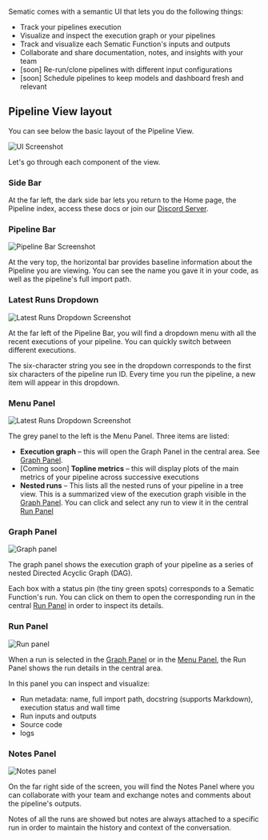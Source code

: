 Sematic comes with a semantic UI that lets you do the following things:

* Track your pipelines execution
* Visualize and inspect the execution graph or your pipelines
* Track and visualize each Sematic Function's inputs and outputs
* Collaborate and share documentation, notes, and insights with your team
* [soon] Re-run/clone pipelines with different input configurations
* [soon] Schedule pipelines to keep models and dashboard fresh and relevant

## Pipeline View layout

You can see below the basic layout of the Pipeline View.

![UI Screenshot](images/Screenshot_README_1.png)

Let's go through each component of the view.

### Side Bar

At the far left, the dark side bar lets you return to the Home page, the
Pipeline index, access these docs or join our [Discord
Server](https://discord.gg/4KZJ6kYVax).

### Pipeline Bar

![Pipeline Bar Screenshot](images/PipelineBar.png)


At the very top, the horizontal bar provides baseline information about the
Pipeline you are viewing. You can see the name you gave it in your code, as well
as the pipeline's full import path.

### Latest Runs Dropdown

![Latest Runs Dropdown Screenshot](images/LatestRunsDropdown.png)

At the far left of the Pipeline Bar, you will find a dropdown menu with all the
recent executions of your pipeline. You can quickly switch between different
executions.

The six-character string you see in the dropdown corresponds to the first six
characters of the pipeline run ID. Every time you run the pipeline, a new item
will appear in this dropdown.

### Menu Panel

![Latest Runs Dropdown Screenshot](images/MenuPanel.png)

The grey panel to the left is the Menu Panel. Three items are listed:

* **Execution graph** – this will open the Graph Panel in the central area. See
  [Graph Panel](#graph-panel).
* [Coming soon] **Topline metrics** – this will display plots of the main
  metrics of your pipeline across successive executions
* **Nested runs** – This lists all the nested runs of your pipeline in a
  tree view. This is a summarized view of the execution graph visible in the
  [Graph Panel](#graph-panel). You can click and select any run to view it in
  the central [Run Panel](#run-panel)

### Graph Panel

![Graph panel](images/GraphPanel.png)

The graph panel shows the execution graph of your pipeline as a series of nested
Directed Acyclic Graph (DAG).

Each box with a status pin (the tiny green spots) corresponds to a Sematic
Function's run. You can click on them to open the corresponding run in the
central [Run Panel](#run-panel) in order to inspect its details.

### Run Panel

![Run panel](images/RunPanel.png)

When a run is selected in the [Graph Panel](#graph-panel) or in the [Menu
Panel](#menu-panel), the Run Panel shows the run details in the central area.

In this panel you can inspect and visualize:

* Run metadata: name, full import path, docstring (supports Markdown), execution
  status and wall time
* Run inputs and outputs
* Source code
* logs

### Notes Panel

![Notes panel](images/NotesPanel.png)

On the far right side of the screen, you will find the Notes Panel where you can
collaborate with your team and exchange notes and comments about the pipeline's
outputs.

Notes of all the runs are showed but notes are always attached to a specific run in
order to maintain the history and context of the conversation.